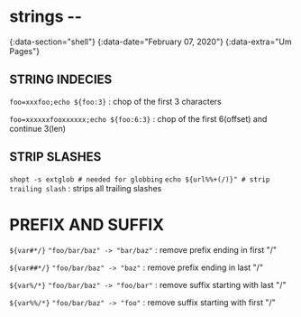 # strings --
{:data-section="shell"}
{:data-date="February 07, 2020"}
{:data-extra="Um Pages"}

## STRING INDECIES
`foo=xxxfoo;echo ${foo:3}`
: chop of the first 3 characters

`foo=xxxxxxfooxxxxxx;echo ${foo:6:3}`
: chop of the first 6(offset) and continue 3(len)


## STRIP SLASHES
`shopt -s extglob # needed for globbing`
`echo ${url%%+(/)}" # strip trailing slash`
: strips all trailing slashes

# PREFIX AND SUFFIX
`${var#*/}`
`"foo/bar/baz" -> "bar/baz"`
: remove prefix ending in first "/"

`${var##*/}`
`"foo/bar/baz" -> "baz"`
: remove prefix ending in last "/"

`${var%/*}`
`"foo/bar/baz" -> "foo/bar"`
: remove suffix starting with last "/"


`${var%%/*}`
`"foo/bar/baz" -> "foo"`
: remove suffix starting with first "/"

